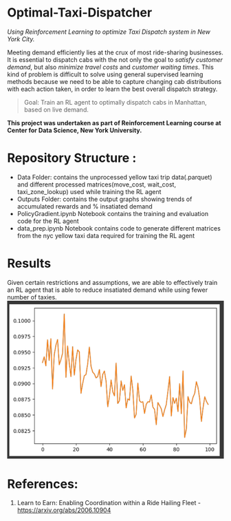 # Optimal-Taxi-Dispatcher
*Using Reinforcement Learning to optimize Taxi Dispatch system in New York City.*

Meeting demand efficiently lies at the crux of most ride-sharing businesses. 
It is essential to dispatch cabs with the not only the goal to *satisfy customer demand*, but also *minimize travel costs* and *customer waiting times*. 
This kind of problem is difficult to solve using general supervised learning methods because we need to be able to capture changing cab distributions with each action taken, in order to learn the best overall dispatch strategy.  

> Goal:  Train an RL agent to optimally dispatch cabs in Manhattan, based on live demand. 

**This project was undertaken as part of Reinforcement Learning course at Center for Data Science, New York University.**  


# Repository Structure :
- Data Folder: contains the unprocessed yellow taxi trip data(.parquet) and different processed matrices(move_cost, wait_cost, taxi_zone_lookup) used while training the RL agent
- Outputs Folder: contains the output graphs showing trends of accumulated rewards and % insatiated demand
- PolicyGradient.ipynb Notebook contains the training and evaluation code for the RL agent
- data_prep.ipynb Notebook contains code to generate different matrices from the nyc yellow taxi data required for training the RL agent 


# Results
Given certain restrictions and assumptions, we are able to effectively train an RL agent that is able to reduce insatiated demand while using fewer number of taxies. 
![alt text](https://github.com/kartikjindgar/Optimal-Taxi-Dispatcher/blob/main/outputs/InsatiatiedDemand_Jan23.png?raw=true)


# References:
1. Learn to Earn: Enabling Coordination within a Ride Hailing Fleet - https://arxiv.org/abs/2006.10904
